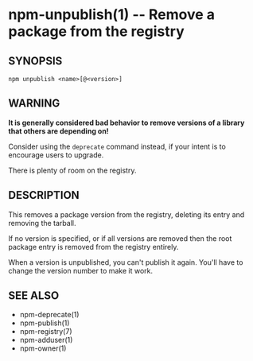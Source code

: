 npm-unpublish(1) -- Remove a package from the registry
======================================================

## SYNOPSIS

    npm unpublish <name>[@<version>]

## WARNING

**It is generally considered bad behavior to remove versions of a library
that others are depending on!**

Consider using the `deprecate` command
instead, if your intent is to encourage users to upgrade.

There is plenty of room on the registry.

## DESCRIPTION

This removes a package version from the registry, deleting its
entry and removing the tarball.

If no version is specified, or if all versions are removed then
the root package entry is removed from the registry entirely.

When a version is unpublished, you can't publish it again. You'll have to change
the version number to make it work.

## SEE ALSO

* npm-deprecate(1)
* npm-publish(1)
* npm-registry(7)
* npm-adduser(1)
* npm-owner(1)
